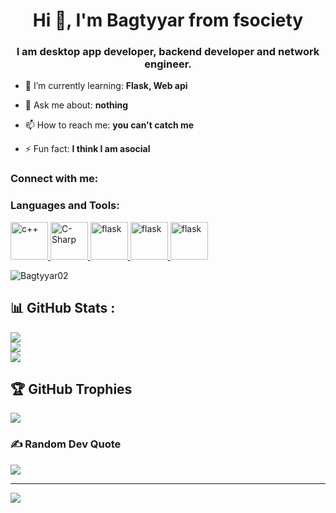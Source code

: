 <h1 align="center">Hi 👋, I'm Bagtyyar from fsociety</h1>
<h3 align="center">I am desktop app developer, backend developer and network engineer.</h3>

- 🌱 I’m currently learning: **Flask, Web api**

- 💬 Ask me about: **nothing**

- 📫 How to reach me: **you can't catch me**

- ⚡ Fun fact: **I think I am asocial**

<h3 align="left">Connect with me:</h3>
<p align="left">
</p>

<h3 align="left">Languages and Tools:</h3>
<p align="left"> 
<a href="https://flutter.dev" target="_blank" rel="noreferrer"> <img src="https://cdn.jsdelivr.net/gh/devicons/devicon/icons/cplusplus/cplusplus-original.svg" alt="c++" width="60" height="60"/> </a>
<a href="https://dart.dev" target="_blank" rel="noreferrer">
            <img src="https://cdn.jsdelivr.net/gh/devicons/devicon/icons/csharp/csharp-original.svg" alt="C-Sharp" width="60" height="60" />
           </a>
<a href="https://firebase.google.com/" target="_blank" rel="noreferrer"> <img src="https://cdn.jsdelivr.net/gh/devicons/devicon/icons/flask/flask-original.svg" color="white" alt="flask" width="60" height="60"/> </a>
<a href="https://firebase.google.com/" target="_blank" rel="noreferrer"> <img src="https://cdn.jsdelivr.net/gh/devicons/devicon/icons/github/github-original.svg" color="white" alt="flask" width="60" height="60"/> </a>
<a href="https://firebase.google.com/" target="_blank" rel="noreferrer"> <img src="https://cdn.jsdelivr.net/gh/devicons/devicon/icons/linkedin/linkedin-original.svg" color="white" alt="flask" width="60" height="60"/> </a>

</p>

<p><img align="center" src="https://github-readme-stats.vercel.app/api/top-langs?username=Bagtyyar02&show_icons=true&locale=en&layout=compact" alt="Bagtyyar02" /></p>

## 📊 GitHub Stats :
![](https://github-readme-stats.vercel.app/api?username=Bagtyyar02&theme=dark&hide_border=false&include_all_commits=false&count_private=true)<br/>
![](https://github-readme-streak-stats.herokuapp.com/?user=Bagtyyar02&theme=dark&hide_border=false)<br/>
![](https://github-readme-stats.vercel.app/api/top-langs/?username=Bagtyyar02&theme=dark&hide_border=false&include_all_commits=false&count_private=true&layout=compact)


## 🏆 GitHub Trophies
![](https://github-profile-trophy.vercel.app/?username=Bagtyyar02&theme=onedark&no-frame=false&no-bg=true&margin-w=4)

### ✍️ Random Dev Quote
![](https://quotes-github-readme.vercel.app/api?type=horizontal&theme=dark)



---
![](https://komarev.com/ghpvc/?username=Bagtyyar02&label=Visitors+Count&color=brightgreen)